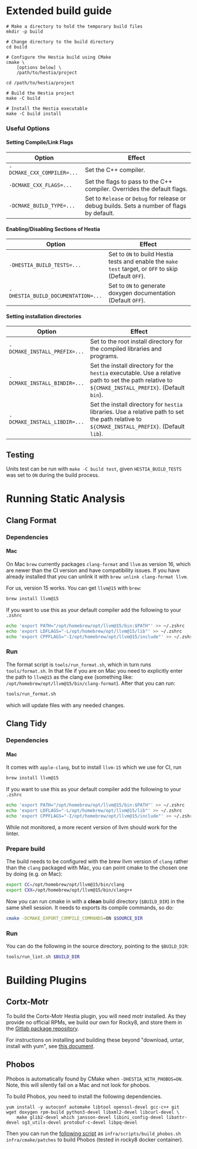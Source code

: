 # Extended build guide

```
# Make a directory to hold the temporary build files
mkdir -p build

# Change directory to the build directory
cd build

# Configure the Hestia build using CMake
cmake \
    [options below] \
    /path/to/hestia/project

cd /path/to/hestia/project

# Build the Hestia project
make -C build 

# Install the Hestia executable
make -C build install
```

### Useful Options

#### Setting Compile/Link Flags
Option | Effect
------ | ------
`-DCMAKE_CXX_COMPILER=...` | Set the C++ compiler.
`-DCMAKE_CXX_FLAGS=...`    | Set the flags to pass to the C++ compiler. Overrides the default flags.
`-DCMAKE_BUILD_TYPE=...`   | Set to `Release` or `Debug` for release or debug builds. Sets a number of flags by default.

#### Enabling/Disabling Sections of Hestia
Option | Effect
------ | ------
`-DHESTIA_BUILD_TESTS=...`     | Set to `ON` to build Hestia tests and enable the `make test` target, or `OFF` to skip (Default `OFF`).
`-DHESTIA_BUILD_DOCUMENTATION=...`     | Set to `ON` to generate doxygen documentation (Default `OFF`).

#### Setting installation directories
Option | Effect
------ | ------
`-DCMAKE_INSTALL_PREFIX=...` | Set to the root install directory for the compiled libraries and programs.
`-DCMAKE_INSTALL_BINDIR=...` | Set the install directory for the `hestia` executable. Use a relative path to set the path relative to `${CMAKE_INSTALL_PREFIX}`. (Default `bin`).
`-DCMAKE_INSTALL_LIBDIR=...` | Set the install directory for `hestia` libraries. Use a relative path to set the path relative to `${CMAKE_INSTALL_PREFIX}`. (Default `lib`).

## Testing

Units test can be run with `make -C build test`, given `HESTIA_BUILD_TESTS` was set to `ON` during the build process. 


# Running Static Analysis

## Clang Format

### Dependencies

#### Mac

On Mac `brew` currently packages `clang-format` and `llvm` as version 16, which are newer than the CI version and have compatibility issues. If you have already installed that you can unlink it with `brew unlink clang-format llvm`. 

For us, version 15 works. You can get `llvm@15` with `brew`:

```bash
brew install llvm@15
```

If you want to use this as your default compiler add the following to your `.zshrc`

```bash
echo 'export PATH="/opt/homebrew/opt/llvm@15/bin:$PATH"' >> ~/.zshrc
echo 'export LDFLAGS="-L/opt/homebrew/opt/llvm@15/lib"' >> ~/.zshrc
echo 'export CPPFLAGS="-I/opt/homebrew/opt/llvm@15/include"' >> ~/.zshrc
```

### Run

The format script is `tools/run_format.sh`, which in turn runs `tools/format.sh`. In that file if you are on Mac you need to explicitly enter the path to `llvm@15` as the clang exe (something like: `/opt/homebrew/opt/llvm@15/bin/clang-format`). After that you can run:

```bash
tools/run_format.sh
```

which will update files with any needed changes.

## Clang Tidy

### Dependencies

#### Mac

It comes with `apple-clang`, but to install `llvm-15` which we use for CI, run 

```bash
brew install llvm@15
```

If you want to use this as your default compiler add the following to your `.zshrc`

```bash
echo 'export PATH="/opt/homebrew/opt/llvm@15/bin:$PATH"' >> ~/.zshrc
echo 'export LDFLAGS="-L/opt/homebrew/opt/llvm@15/lib"' >> ~/.zshrc
echo 'export CPPFLAGS="-I/opt/homebrew/opt/llvm@15/include"' >> ~/.zshrc
```

While not monitored, a more recent version of llvm should work for the linter.

### Prepare build

The build needs to be configured with the brew llvm version of `clang` rather than the `clang` packaged with Mac, you can point cmake to the chosen one by doing (e.g. on Mac):

```bash
export CC=/opt/homebrew/opt/llvm@15/bin/clang
export CXX=/opt/homebrew/opt/llvm@15/bin/clang++
```

Now you can run cmake in with a **clean** build directory (`$BUILD_DIR`) in the same shell session. It needs to exports its compile commands, so do:

```bash
cmake -DCMAKE_EXPORT_COMPILE_COMMANDS=ON $SOURCE_DIR
```

### Run

You can do the following in the source directory, pointing to the `$BUILD_DIR`:

```bash
tools/run_lint.sh $BUILD_DIR
```

# Building Plugins

## Cortx-Motr

To build the Cortx-Motr Hestia plugin, you will need motr installed. As they provide
no official RPMs, we build our own for Rocky8, and store them in the [Gitlab package repository](https://git.ichec.ie/io-sea-internal/hestia/-/packages/33).

For instructions on installing and building these beyond "download, untar, install with yum", see [this document](/doc/Markdown/motr_use.md).

## Phobos

Phobos is automatically found by CMake when `-DHESTIA_WITH_PHOBOS=ON`. Note, this 
will silently fail on a Mac and not look for phobos. 

To build Phobos, you need to install the following dependencies. 

```
yum install -y autoconf automake libtool openssl-devel gcc-c++ git wget doxygen rpm-build python3-devel libxml2-devel libcurl-devel \
    make glib2-devel which jansson-devel libini_config-devel libattr-devel sg3_utils-devel protobuf-c-devel libpq-devel
```

Then you can run the [following script](/infra/scripts/build_phobos.sh) 
as `infra/scripts/build_phobos.sh infra/cmake/patches` to build Phobos
(tested in rocky8 docker container).